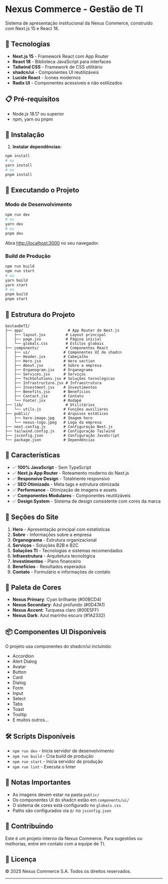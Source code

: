 # Nexus Commerce - Gestão de TI

Sistema de apresentação institucional da Nexus Commerce, construído com Next.js 15 e React 18.

## 🚀 Tecnologias

- **Next.js 15** - Framework React com App Router
- **React 18** - Biblioteca JavaScript para interfaces
- **Tailwind CSS** - Framework de CSS utilitário
- **shadcn/ui** - Componentes UI reutilizáveis
- **Lucide React** - Ícones modernos
- **Radix UI** - Componentes acessíveis e não estilizados

## 📋 Pré-requisitos

- Node.js 18.17 ou superior
- npm, yarn ou pnpm

## 🔧 Instalação

1. **Instalar dependências:**

```bash
npm install
# ou
yarn install
# ou
pnpm install
```

## 🏃 Executando o Projeto

### Modo de Desenvolvimento

```bash
npm run dev
# ou
yarn dev
# ou
pnpm dev
```

Abra [http://localhost:3000](http://localhost:3000) no seu navegador.

### Build de Produção

```bash
npm run build
npm run start
# ou
yarn build
yarn start
# ou
pnpm build
pnpm start
```

## 📁 Estrutura do Projeto

```
GestaoDeTI/
├── app/                    # App Router do Next.js
│   ├── layout.jsx         # Layout principal
│   ├── page.jsx           # Página inicial
│   └── globals.css        # Estilos globais
├── components/            # Componentes React
│   ├── ui/               # Componentes UI do shadcn
│   ├── Header.jsx        # Cabeçalho
│   ├── Hero.jsx          # Hero section
│   ├── About.jsx         # Sobre a empresa
│   ├── Organogram.jsx    # Organograma
│   ├── Services.jsx      # Serviços
│   ├── TechSolutions.jsx # Soluções tecnológicas
│   ├── Infrastructure.jsx # Infraestrutura
│   ├── Investment.jsx    # Investimentos
│   ├── Benefits.jsx      # Benefícios
│   ├── Contact.jsx       # Contato
│   └── Footer.jsx        # Rodapé
├── lib/                   # Utilitários
│   └── utils.js          # Funções auxiliares
├── public/               # Arquivos estáticos
│   ├── hero-image.jpg    # Imagem hero
│   └── nexus-logo.jpeg   # Logo da empresa
├── next.config.js        # Configuração Next.js
├── tailwind.config.js    # Configuração Tailwind
├── jsconfig.json         # Configuração JavaScript
└── package.json          # Dependências

```

## 🎨 Características

- ✅ **100% JavaScript** - Sem TypeScript
- ✅ **Next.js App Router** - Roteamento moderno do Next.js
- ✅ **Responsive Design** - Totalmente responsivo
- ✅ **SEO Otimizado** - Meta tags e estrutura otimizada
- ✅ **Performance** - Otimização de imagens e assets
- ✅ **Componentes Modulares** - Componentes reutilizáveis
- ✅ **Design System** - Sistema de design consistente com cores da marca

## 🎯 Seções do Site

1. **Hero** - Apresentação principal com estatísticas
2. **Sobre** - Informações sobre a empresa
3. **Organograma** - Estrutura organizacional
4. **Serviços** - Soluções B2B e B2C
5. **Soluções TI** - Tecnologias e sistemas recomendados
6. **Infraestrutura** - Arquitetura tecnológica
7. **Investimentos** - Plano financeiro
8. **Benefícios** - Resultados esperados
9. **Contato** - Formulário e informações de contato

## 🌈 Paleta de Cores

- **Nexus Primary**: Cyan brilhante (#00BCD4)
- **Nexus Secondary**: Azul profundo (#0D47A1)
- **Nexus Accent**: Turquesa claro (#00E5FF)
- **Nexus Dark**: Azul marinho escuro (#1A2332)

## 📦 Componentes UI Disponíveis

O projeto usa componentes do shadcn/ui incluindo:
- Accordion
- Alert Dialog
- Avatar
- Button
- Card
- Dialog
- Form
- Input
- Select
- Tabs
- Toast
- Tooltip
- E muitos outros...

## 🛠️ Scripts Disponíveis

- `npm run dev` - Inicia servidor de desenvolvimento
- `npm run build` - Cria build de produção
- `npm run start` - Inicia servidor de produção
- `npm run lint` - Executa o linter

## 📝 Notas Importantes

- As imagens devem estar na pasta `public/`
- Os componentes UI do shadcn estão em `components/ui/`
- O sistema de cores está configurado no `globals.css`
- Paths são configurados via `@/` no `jsconfig.json`

## 🤝 Contribuindo

Este é um projeto interno da Nexus Commerce. Para sugestões ou melhorias, entre em contato com a equipe de TI.

## 📄 Licença

© 2025 Nexus Commerce S.A. Todos os direitos reservados.

---
